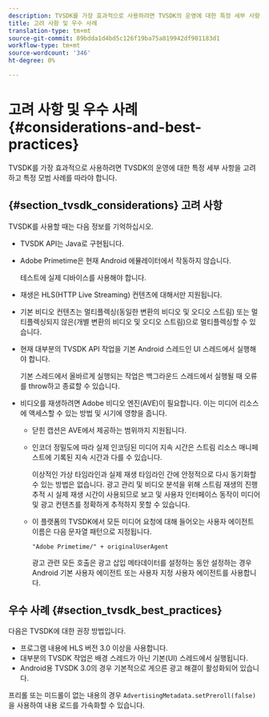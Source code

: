```yaml
---
description: TVSDK를 가장 효과적으로 사용하려면 TVSDK의 운영에 대한 특정 세부 사항을 고려하고 특정 모범 사례를 따라야 합니다.
title: 고려 사항 및 우수 사례
translation-type: tm+mt
source-git-commit: 89bdda1d4bd5c126f19ba75a819942df901183d1
workflow-type: tm+mt
source-wordcount: '346'
ht-degree: 0%

---
```



# 고려 사항 및 우수 사례 {#considerations-and-best-practices}

TVSDK를 가장 효과적으로 사용하려면 TVSDK의 운영에 대한 특정 세부 사항을 고려하고 특정 모범 사례를 따라야 합니다.

## {#section_tvsdk_considerations} 고려 사항

TVSDK를 사용할 때는 다음 정보를 기억하십시오.

* TVSDK API는 Java로 구현됩니다.
* Adobe Primetime은 현재 Android 에뮬레이터에서 작동하지 않습니다.

   테스트에 실제 디바이스를 사용해야 합니다.
* 재생은 HLS(HTTP Live Streaming) 컨텐츠에 대해서만 지원됩니다.
* 기본 비디오 컨텐츠는 멀티플렉싱(동일한 변환의 비디오 및 오디오 스트림) 또는 멀티플렉싱되지 않은(개별 변환의 비디오 및 오디오 스트림)으로 멀티플렉싱할 수 있습니다.
* 현재 대부분의 TVSDK API 작업을 기본 Android 스레드인 UI 스레드에서 실행해야 합니다.

   기본 스레드에서 올바르게 실행되는 작업은 백그라운드 스레드에서 실행될 때 오류를 throw하고 종료할 수 있습니다.
* 비디오를 재생하려면 Adobe 비디오 엔진(AVE)이 필요합니다. 이는 미디어 리소스에 액세스할 수 있는 방법 및 시기에 영향을 줍니다.

   * 닫힌 캡션은 AVE에서 제공하는 범위까지 지원됩니다.
   * 인코더 정밀도에 따라 실제 인코딩된 미디어 지속 시간은 스트림 리소스 매니페스트에 기록된 지속 시간과 다를 수 있습니다.

      이상적인 가상 타임라인과 실제 재생 타임라인 간에 안정적으로 다시 동기화할 수 있는 방법은 없습니다. 광고 관리 및 비디오 분석을 위해 스트림 재생의 진행 추적 시 실제 재생 시간이 사용되므로 보고 및 사용자 인터페이스 동작이 미디어 및 광고 컨텐츠를 정확하게 추적하지 못할 수 있습니다.
   * 이 플랫폼의 TVSDK에서 모든 미디어 요청에 대해 들어오는 사용자 에이전트 이름은 다음 문자열 패턴으로 지정됩니다.

      ```
      "Adobe Primetime/" + originalUserAgent
      ```

      광고 관련 모든 호출은 광고 삽입 메타데이터를 설정하는 동안 설정하는 경우 Android 기본 사용자 에이전트 또는 사용자 지정 사용자 에이전트를 사용합니다.

## 우수 사례 {#section_tvsdk_best_practices}

다음은 TVSDK에 대한 권장 방법입니다.

* 프로그램 내용에 HLS 버전 3.0 이상을 사용합니다.
* 대부분의 TVSDK 작업은 배경 스레드가 아닌 기본(UI) 스레드에서 실행됩니다.
* Android용 TVSDK 3.0의 경우 기본적으로 게으른 광고 해결이 활성화되어 있습니다.

프리롤 또는 미드롤이 없는 내용의 경우 `AdvertisingMetadata.setPreroll(false)`을 사용하여 내용 로드를 가속화할 수 있습니다.